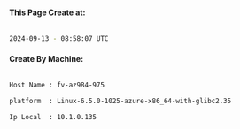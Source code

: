 
   
#### This Page Create at:

```bash

2024-09-13 - 08:58:07 UTC

```

#### Create By Machine:

```bash

Host Name : fv-az984-975

platform  : Linux-6.5.0-1025-azure-x86_64-with-glibc2.35

Ip Local  : 10.1.0.135

```

